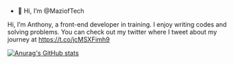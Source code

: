 - 👋 Hi, I’m @MaziofTech

Hi, I’m Anthony, a front-end developer in training. I enjoy writing codes and solving problems. You can check out my twitter where I tweet about my journey at https://t.co/jcMSXFimh9 

[![Anurag's GitHub stats](https://github-readme-stats.vercel.app/api?username=anuraghazra)](https://github.com/anuraghazra/github-readme-stats)
